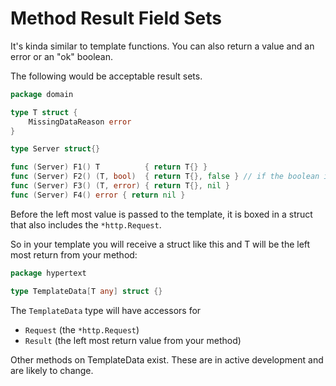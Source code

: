 # Method Result Field Sets

It's kinda similar to template functions.
You can also return a value and an error or an "ok" boolean.

The following would be acceptable result sets.

```go
package domain

type T struct {
	MissingDataReason error
}

type Server struct{}

func (Server) F1() T          { return T{} }
func (Server) F2() (T, bool)  { return T{}, false } // if the boolean is true, the handler will return without writing a response.
func (Server) F3() (T, error) { return T{}, nil }
func (Server) F4() error { return nil }

```

Before the left most value is passed to the template, it is boxed in a struct that also includes the `*http.Request`.

So in your template you will receive a struct like this and T will be the left most return from your method:

```go
package hypertext

type TemplateData[T any] struct {}
```

The `TemplateData` type will have accessors for
- `Request` (the `*http.Request`)
- `Result` (the left most return value from your method)

Other methods on TemplateData exist. These are in active development and are likely to change.